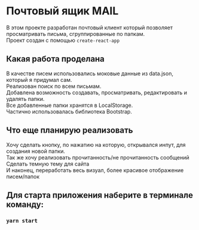 # Почтовый ящик MAIL

В этом проекте разработан почтовый клиент который позволяет просматривать письма, сгруппированные по папкам. <br/> Проект создан с помощью `create-react-app`

## Какая работа проделана

В качестве писем использовались моковые данные из data.json, который я придумал сам. <br/> Реализован поиск по всем письмам. <br/> Добавлена возможность создавать, просматривать, редактировать и удалять папки. <br/> Все добавленные папки хранятся в LocalStorage. <br/> Частично использовалась библиотека Bootstrap.

## Что еще планирую реализовать 

Хочу сделать кнопку, по нажатию на которую, открывался инпут, для создания новой папки. <br/> Так же хочу реализовать прочитанность/не прочитанность сообщений <br/> Сделать темную тему для сайта <br/> И наконец, переработать весь визуал, более красивое отображение писем/папок

## Для старта приложения наберите в терминале команду:

### `yarn start`

